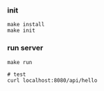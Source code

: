 ### init

```
make install
make init
```

### run server

```
make run

# test
curl localhost:8080/api/hello
```
